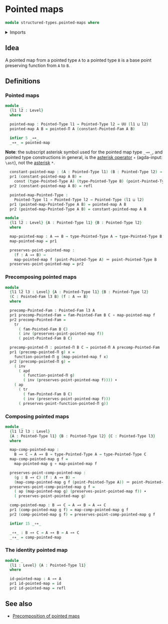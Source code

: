 # Pointed maps

```agda
module structured-types.pointed-maps where
```

<details><summary>Imports</summary>

```agda
open import foundation.action-on-identifications-dependent-functions
open import foundation.action-on-identifications-functions
open import foundation.constant-maps
open import foundation.dependent-pair-types
open import foundation.function-types
open import foundation.identity-types
open import foundation.transport-along-identifications
open import foundation.universe-levels

open import structured-types.pointed-dependent-functions
open import structured-types.pointed-families-of-types
open import structured-types.pointed-types
```

</details>

## Idea

A pointed map from a pointed type `A` to a pointed type `B` is a base point
preserving function from `A` to `B`.

## Definitions

### Pointed maps

```agda
module _
  {l1 l2 : Level}
  where

  pointed-map : Pointed-Type l1 → Pointed-Type l2 → UU (l1 ⊔ l2)
  pointed-map A B = pointed-Π A (constant-Pointed-Fam A B)

  infixr 5 _→∗_
  _→∗_ = pointed-map
```

**Note**: the subscript asterisk symbol used for the pointed map type `_→∗_`,
and pointed type constructions in general, is the
[asterisk operator](https://codepoints.net/U+2217) `∗` (agda-input: `\ast`), not
the [asterisk](https://codepoints.net/U+002A) `*`.

```agda
  constant-pointed-map : (A : Pointed-Type l1) (B : Pointed-Type l2) → A →∗ B
  pr1 (constant-pointed-map A B) =
    const (type-Pointed-Type A) (type-Pointed-Type B) (point-Pointed-Type B)
  pr2 (constant-pointed-map A B) = refl

  pointed-map-Pointed-Type :
    Pointed-Type l1 → Pointed-Type l2 → Pointed-Type (l1 ⊔ l2)
  pr1 (pointed-map-Pointed-Type A B) = pointed-map A B
  pr2 (pointed-map-Pointed-Type A B) = constant-pointed-map A B

module _
  {l1 l2 : Level} {A : Pointed-Type l1} {B : Pointed-Type l2}
  where

  map-pointed-map : A →∗ B → type-Pointed-Type A → type-Pointed-Type B
  map-pointed-map = pr1

  preserves-point-pointed-map :
    (f : A →∗ B) →
    map-pointed-map f (point-Pointed-Type A) ＝ point-Pointed-Type B
  preserves-point-pointed-map = pr2
```

### Precomposing pointed maps

```agda
module _
  {l1 l2 l3 : Level} {A : Pointed-Type l1} {B : Pointed-Type l2}
  (C : Pointed-Fam l3 B) (f : A →∗ B)
  where

  precomp-Pointed-Fam : Pointed-Fam l3 A
  pr1 precomp-Pointed-Fam = fam-Pointed-Fam B C ∘ map-pointed-map f
  pr2 precomp-Pointed-Fam =
    tr
      ( fam-Pointed-Fam B C)
      ( inv (preserves-point-pointed-map f))
      ( point-Pointed-Fam B C)

  precomp-pointed-Π : pointed-Π B C → pointed-Π A precomp-Pointed-Fam
  pr1 (precomp-pointed-Π g) x =
    function-pointed-Π g (map-pointed-map f x)
  pr2 (precomp-pointed-Π g) =
    ( inv
      ( apd
        ( function-pointed-Π g)
        ( inv (preserves-point-pointed-map f)))) ∙
    ( ap
      ( tr
        ( fam-Pointed-Fam B C)
        ( inv (preserves-point-pointed-map f)))
      ( preserves-point-function-pointed-Π g))
```

### Composing pointed maps

```agda
module _
  {l1 l2 l3 : Level}
  {A : Pointed-Type l1} {B : Pointed-Type l2} {C : Pointed-Type l3}
  where

  map-comp-pointed-map :
    B →∗ C → A →∗ B → type-Pointed-Type A → type-Pointed-Type C
  map-comp-pointed-map g f =
    map-pointed-map g ∘ map-pointed-map f

  preserves-point-comp-pointed-map :
    (g : B →∗ C) (f : A →∗ B) →
    (map-comp-pointed-map g f (point-Pointed-Type A)) ＝ point-Pointed-Type C
  preserves-point-comp-pointed-map g f =
    ( ap (map-pointed-map g) (preserves-point-pointed-map f)) ∙
    ( preserves-point-pointed-map g)

  comp-pointed-map : B →∗ C → A →∗ B → A →∗ C
  pr1 (comp-pointed-map g f) = map-comp-pointed-map g f
  pr2 (comp-pointed-map g f) = preserves-point-comp-pointed-map g f

  infixr 15 _∘∗_

  _∘∗_ : B →∗ C → A →∗ B → A →∗ C
  _∘∗_ = comp-pointed-map
```

### The identity pointed map

```agda
module _
  {l1 : Level} {A : Pointed-Type l1}
  where

  id-pointed-map : A →∗ A
  pr1 id-pointed-map = id
  pr2 id-pointed-map = refl
```

## See also

- [Precomposition of pointed maps](structured-types.precomposition-pointed-maps.md)

